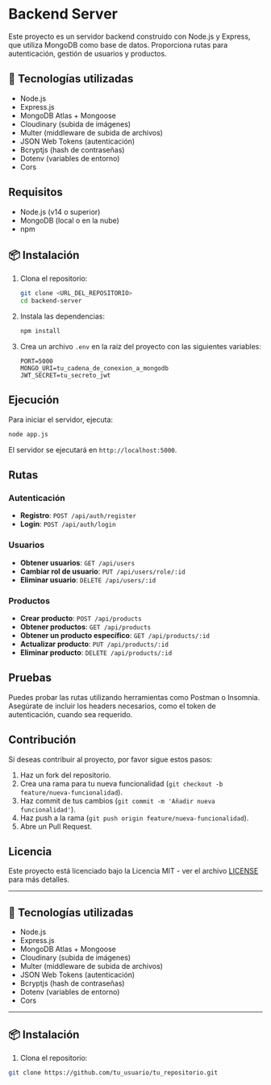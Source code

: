 # Backend Server

Este proyecto es un servidor backend construido con Node.js y Express, que utiliza MongoDB como base de datos. Proporciona rutas para autenticación, gestión de usuarios y productos.

## 🚀 Tecnologías utilizadas

- Node.js
- Express.js
- MongoDB Atlas + Mongoose
- Cloudinary (subida de imágenes)
- Multer (middleware de subida de archivos)
- JSON Web Tokens (autenticación)
- Bcryptjs (hash de contraseñas)
- Dotenv (variables de entorno)
- Cors

## Requisitos

- Node.js (v14 o superior)
- MongoDB (local o en la nube)
- npm 

## 📦 Instalación

1. Clona el repositorio:
   ```bash
   git clone <URL_DEL_REPOSITORIO>
   cd backend-server
   ```

2. Instala las dependencias:
   ```bash
   npm install
   ```

3. Crea un archivo `.env` en la raíz del proyecto con las siguientes variables:
   ```
   PORT=5000
   MONGO_URI=tu_cadena_de_conexion_a_mongodb
   JWT_SECRET=tu_secreto_jwt
   ```

## Ejecución

Para iniciar el servidor, ejecuta:
```bash
node app.js
```

El servidor se ejecutará en `http://localhost:5000`.

## Rutas

### Autenticación
- **Registro**: `POST /api/auth/register`
- **Login**: `POST /api/auth/login`

### Usuarios
- **Obtener usuarios**: `GET /api/users`
- **Cambiar rol de usuario**: `PUT /api/users/role/:id`
- **Eliminar usuario**: `DELETE /api/users/:id`

### Productos
- **Crear producto**: `POST /api/products`
- **Obtener productos**: `GET /api/products`
- **Obtener un producto específico**: `GET /api/products/:id`
- **Actualizar producto**: `PUT /api/products/:id`
- **Eliminar producto**: `DELETE /api/products/:id`

## Pruebas

Puedes probar las rutas utilizando herramientas como Postman o Insomnia. Asegúrate de incluir los headers necesarios, como el token de autenticación, cuando sea requerido.

## Contribución

Si deseas contribuir al proyecto, por favor sigue estos pasos:
1. Haz un fork del repositorio.
2. Crea una rama para tu nueva funcionalidad (`git checkout -b feature/nueva-funcionalidad`).
3. Haz commit de tus cambios (`git commit -m 'Añadir nueva funcionalidad'`).
4. Haz push a la rama (`git push origin feature/nueva-funcionalidad`).
5. Abre un Pull Request.

## Licencia

Este proyecto está licenciado bajo la Licencia MIT - ver el archivo [LICENSE](LICENSE) para más detalles.

---

## 🚀 Tecnologías utilizadas

- Node.js
- Express.js
- MongoDB Atlas + Mongoose
- Cloudinary (subida de imágenes)
- Multer (middleware de subida de archivos)
- JSON Web Tokens (autenticación)
- Bcryptjs (hash de contraseñas)
- Dotenv (variables de entorno)
- Cors

---

## 📦 Instalación

1. Clona el repositorio:

```bash
git clone https://github.com/tu_usuario/tu_repositorio.git
